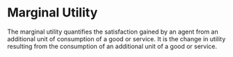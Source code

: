 # Marginal Utility
The marginal utility quantifies the satisfaction gained by an agent from an additional unit of consumption of a good or service. It is the change in utility resulting from the consumption of an additional unit of a good or service.

